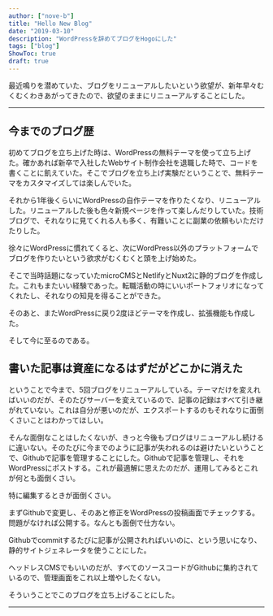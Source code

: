 ```yaml
---
author: ["nove-b"]
title: "Hello New Blog"
date: "2019-03-10"
description: "WordPressを辞めてブログをHogoにした"
tags: ["blog"]
ShowToc: true
draft: true
---
```


最近鳴りを潜めていた、ブログをリニューアルしたいという欲望が、新年早々むくむくわきあがってきたので、欲望のままにリニューアルすることにした。

<!--more-->

---

## 今までのブログ歴

初めてブログを立ち上げた時は、WordPressの無料テーマを使って立ち上げた。確かあれば新卒で入社したWebサイト制作会社を退職した時で、コードを書くことに飢えていた。そこでブログを立ち上げ実験だということで、無料テーマをカスタマイズしては楽しんでいた。

それから1年後くらいにWordPressの自作テーマを作りたくなり、リニューアルした。リニューアルした後も色々新規ページを作って楽しんだりしていた。技術ブログで、それなりに見てくれる人も多く、有難いことに副業の依頼もいただけたりした。

徐々にWordPressに慣れてくると、次にWordPress以外のプラットフォームでブログを作りたいという欲求がむくむくと頭を上げ始めた。

そこで当時話題になっていたmicroCMSとNetlifyとNuxt2に静的ブログを作成した。これもまたいい経験であった。転職活動の時にいいポートフォリオになってくれたし、それなりの知見を得ることができた。

そのあと、またWordPressに戻り2度ほどテーマを作成し、拡張機能も作成した。

そして今に至るのである。

## 書いた記事は資産になるはずだがどこかに消えた

ということで今まで、5回ブログをリニューアルしている。テーマだけを変えればいいのだが、そのたびサーバーを変えているので、記事の記録はすべて引き継がれていない。これは自分が悪いのだが、エクスポートするのもそれなりに面倒くさいことはわかってほしい。

そんな面倒なことはしたくないが、きっと今後もブログはリニューアルし続けるに違いない。そのたびに今までのように記事が失われるのは避けたいということで、Githubで記事を管理することにした。Githubで記事を管理し、それをWordPressにポストする。これが最適解に思えたのだが、運用してみるとこれが何とも面倒くさい。

特に編集するときが面倒くさい。

まずGithubで変更し、そのあと修正をWordPressの投稿画面でチェックする。問題がなければ公開する。なんとも面倒で仕方ない。

Githubでcommitするたびに記事が公開されればいいのに、という思いになり、静的サイトジェネレータを使うことにした。

ヘッドレスCMSでもいいのだが、すべてのソースコードがGithubに集約されているので、管理画面をこれ以上増やしたくない。

そういうことでこのブログを立ち上げることにした。


---

